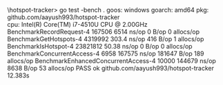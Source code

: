 \hotspot-tracker> go test -bench .
goos: windows
goarch: amd64
pkg: github.com/aayush993/hotspot-tracker    
cpu: Intel(R) Core(TM) i7-4510U CPU @ 2.00GHz
BenchmarkRecordRequest-4                  167506              6514 ns/op               0 B/op          0 allocs/op
BenchmarkGetHotspots-4                   4319992               303.4 ns/op           416 B/op          1 allocs/op
BenchmarkIsHotspot-4                    23821812                50.38 ns/op            0 B/op          0 allocs/op
BenchmarkConcurrentAccess-4                 6958            167575 ns/op          181647 B/op        189 allocs/op
BenchmarkEnhancedConcurrentAccess-4        10000            144679 ns/op            8638 B/op         53 allocs/op
PASS
ok      github.com/aayush993/hotspot-tracker    12.383s